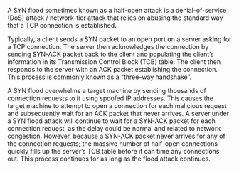 A SYN flood sometimes known as a half-open attack is a denial-of-service (DoS) attack / network-tier attack  that relies on abusing the standard way that a TCP connection is established.

Typically, a client sends a SYN packet to an open port on a server asking for a TCP connection. The server then acknowledges the connection by sending SYN-ACK packet back to the client and populating the client’s information in its Transmission Control Block (TCB) table. The client then responds to the server with an ACK packet establishing the connection. This process is commonly known as a “three-way handshake”.

A SYN flood overwhelms a target machine by sending thousands of connection requests to it using spoofed IP addresses. This causes the target machine to attempt to open a connection for each malicious request and subsequently wait for an ACK packet that never arrives. A server under a SYN flood attack will continue to wait for a SYN-ACK packet for each connection request, as the delay could be normal and related to network congestion. However, because a SYN-ACK packet never arrives for any of the connection requests; the massive number of half-open connections quickly fills up the server’s TCB table before it can time any connections out. This process continues for as long as the flood attack continues.
